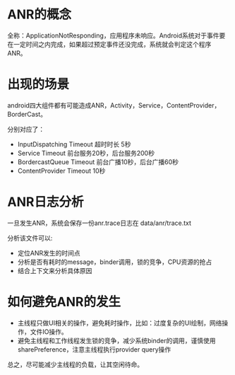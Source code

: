 # ANR的概念

全称：ApplicationNotResponding，应用程序未响应。Android系统对于事件要在一定时间之内完成，如果超过预定事件还没完成，系统就会判定这个程序ANR。

# 出现的场景

android四大组件都有可能造成ANR，Activity，Service，ContentProvider，BorderCast。

分别对应了：

- InputDispatching Timeout   超时时长 5秒
- Service Timeout   前台服务20秒，后台服务200秒
- BordercastQueue Timeout  前台广播10秒，后台广播60秒
- ContentProvider Timeout   10秒

# ANR日志分析

一旦发生ANR，系统会保存一份anr.trace日志在 data/anr/trace.txt

分析该文件可以:

- 定位ANR发生的时间点
- 分析是否有耗时的message，binder调用，锁的竞争，CPU资源的抢占
- 结合上下文来分析具体原因

# 如何避免ANR的发生

- 主线程只做UI相关的操作，避免耗时操作，比如：过度复杂的UI绘制，网络操作，文件IO操作。
- 避免主线程和工作线程发生锁的竞争，减少系统binder的调用，谨慎使用sharePreference，注意主线程执行provider query操作

总之，尽可能减少主线程的负载，让其空闲待命。




